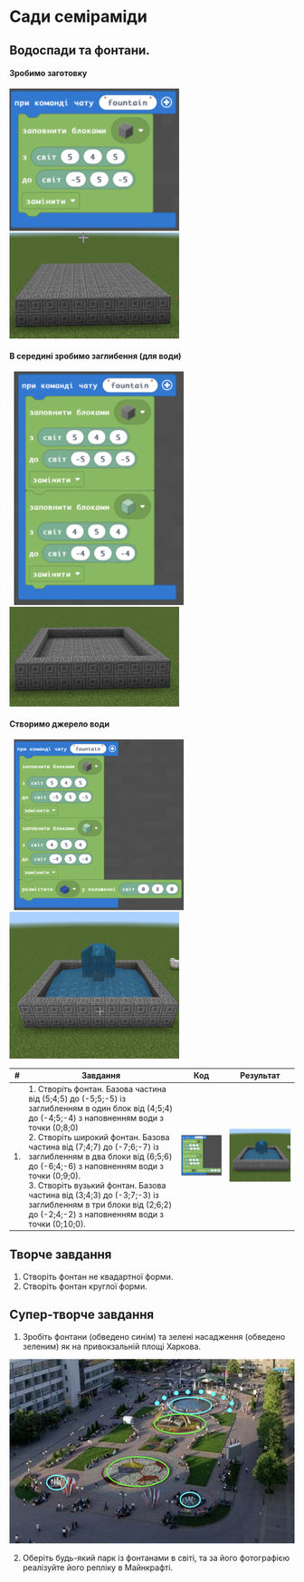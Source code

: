 # Сади семіраміди
## Водоспади та фонтани.
#### Зробимо заготовку
<img src = "img/fountain02.png" width = 300>  
<img src = "img/fountain03.png" width = 300>  

#### В середині зробимо заглибення (для води)
&nbsp;
<img src = "img/fountain04.png" width = 300> 
<img src = "img/fountain05.png" width = 300>

#### Створимо джерело води
&nbsp;
<img src = "img/fountain06.png" width = 300> 
<img src = "img/fountain07.png" width = 300> 

#|Завдання|Код|Результат|
|---|---|---|---|
|1.|1. Створіть фонтан. Базова частина від (5;4;5) до (-5;5;-5) із заглибленням в один блок від (4;5;4) до (-4;5;-4) з наповненням води з точки (0;8;0) <br> 2. Створіть широкий фонтан. Базова частина від (7;4;7) до (-7;6;-7) із заглибленням в два блоки від (6;5;6) до (-6;4;-6) з наповненням води з точки (0;9;0). <br> 3. Створіть вузький фонтан. Базова частина від (3;4;3) до (-3;7;-3) із заглибленням в три блоки від (2;6;2) до (-2;4;-2) з наповненням води з точки (0;10;0).  |<img src = "img/fountain06.png" width = 300> |<img src = "img/fountain07.png" width = 300> |

## Творче завдання
1. Створіть фонтан не квадартної форми.
2. Створіть фонтан круглої форми.

## Супер-творче завдання
1. Зробіть фонтани (обведено синім) та зелені насадження (обведено зеленим) як на привокзальній площі Харкова.
<img src = "img/fountain08.png">

2. Оберіть будь-який парк із фонтанами в світі, та за його фотографією реалізуйте його репліку в Майнкрафті. 
